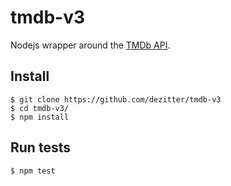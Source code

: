 # tmdb-v3

Nodejs wrapper around the [TMDb API](https://www.themoviedb.org/documentation/api).

## Install

    $ git clone https://github.com/dezitter/tmdb-v3
    $ cd tmdb-v3/
    $ npm install

## Run tests

    $ npm test
